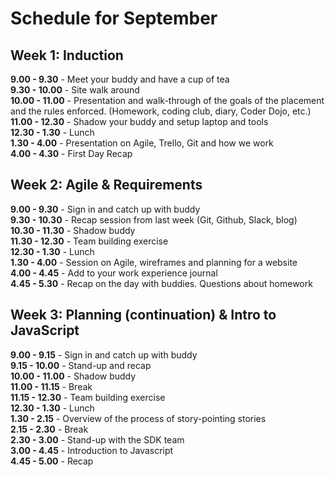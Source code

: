 # Schedule for September

## Week 1: Induction

**9.00 - 9.30** - Meet your buddy and have a cup of tea  
**9.30 - 10.00** - Site walk around  
**10.00 - 11.00** - Presentation and walk-through of the goals of the placement and the rules enforced. (Homework, coding club, diary, Coder Dojo, etc.)   
**11.00 - 12.30** - Shadow your buddy and setup laptop and tools  
**12.30 - 1.30** - Lunch  
**1.30 - 4.00** - Presentation on Agile, Trello, Git and how we work  
**4.00 - 4.30** - First Day Recap

## Week 2: Agile & Requirements

**9.00 - 9.30** - Sign in and catch up with buddy  
**9.30 - 10.30** - Recap session from last week (Git, Github, Slack, blog)  
**10.30 - 11.30** - Shadow buddy  
**11.30 - 12.30** - Team building exercise  
**12.30 - 1.30** - Lunch  
**1.30 - 4.00** - Session on Agile, wireframes and planning for a website  
**4.00 - 4.45** - Add to your work experience journal  
**4.45 - 5.30** - Recap on the day with buddies. Questions about homework  

## Week 3: Planning (continuation) & Intro to JavaScript

**9.00 - 9.15** - Sign in and catch up with buddy  
**9.15 - 10.00** - Stand-up and recap  
**10.00 - 11.00** -  Shadow buddy  
**11.00 - 11.15** - Break  
**11.15 - 12.30** - Team building exercise  
**12.30 - 1.30** - Lunch  
**1.30 - 2.15** - Overview of the process of story-pointing stories  
**2.15 - 2.30** - Break  
**2.30 - 3.00** - Stand-up with the SDK team  
**3.00 - 4.45** - Introduction to Javascript  
**4.45 - 5.00** - Recap  
